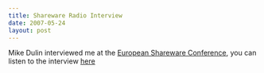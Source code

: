```yaml
---
title: Shareware Radio Interview
date: 2007-05-24
layout: post
---
```


Mike Dulin interviewed me at the [European Shareware Conference](http://www.euroconference.org), you can listen to the interview [here](http://www.sharewareradio.com/week070524.htm)